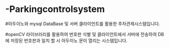 # -Parkingcontrolsystem

#아두이노와 mysql DataBase 및 서버 클라이언트를 활용한 주차관제시스템입니다.

#openCV 라이브러리를 활용하여 번호판 식별 및 클라이언트에서 서버에 전송하여 DB에 저장된 번호판과 일치 할 시 아두이노 문이 열리는 시스템입니다.
